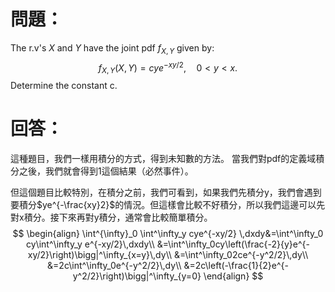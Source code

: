 # 問題：
The r.v's $X$ and $Y$ have the joint pdf $f_{X,Y}$ given by:
$$
f_{X,Y}(X,Y)=cye^{-xy/2},\quad0<y<x.
$$
Determine the constant c.
# 回答：
 這種題目，我們一樣用積分的方式，得到未知數的方法。
 當我們對pdf的定義域積分之後，我們就會得到1這個結果（必然事件）。

但這個題目比較特別，在積分之前，我們可看到，如果我們先積分y，我們會遇到要積分$ye^{-\frac{xy}2}$的情況。但這樣會比較不好積分，所以我們這邊可以先對x積分。接下來再對y積分，通常會比較簡單積分。
$$
\begin{align}
\int^{\infty}_0 \int^\infty_y cye^{-xy/2} \,dxdy&=\int^\infty_0 cy\int^\infty_y e^{-xy/2}\,dxdy\\
&=\int^\infty_0cy\left(\frac{-2}{y}e^{-xy/2}\right)\bigg|^\infty_{x=y}\,dy\\
&=\int^\infty_02ce^{-y^2/2}\,dy\\
&=2c\int^\infty_0e^{-y^2/2}\,dy\\
&=2c\left(-\frac{1}{2}e^{-y^2/2}\right)\bigg|^\infty_{y=0}
\end{align}
$$
